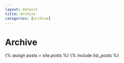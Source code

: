 ```yaml
---
layout: default
title: Archive
categories: [archive]
---
```


Archive
=======

{% assign posts = site.posts %}
{% include list_posts %}

